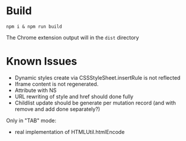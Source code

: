 Build
=====
  `npm i & npm run build`

The Chrome extension output will in the `dist` directory


Known Issues
============

- Dynamic styles create via CSSStyleSheet.insertRule is not reflected
- Iframe content is not regenerated.
- Attribute with NS
- URL rewriting of style and href should done fully
- Childlist update should be generate per mutation record (and with remove and add done separately?)

Only in "TAB" mode: 
- real implementation of HTMLUtil.htmlEncode

